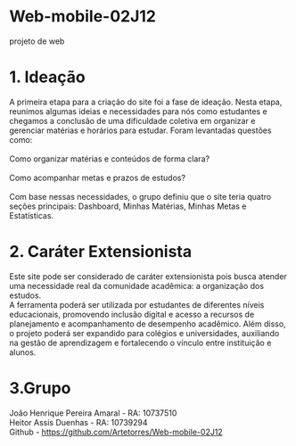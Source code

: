 # Web-mobile-02J12
projeto de web
# 1. Ideação
A primeira etapa para a criação do site foi a fase de ideação. Nesta etapa, reunimos
algumas ideias e necessidades para nós como estudantes e chegamos a conclusão de uma
dificuldade coletiva em organizar e gerenciar matérias e horários para estudar.
Foram levantadas questões como:\
\
Como organizar matérias e conteúdos de forma clara?\
\
Como acompanhar metas e prazos de estudos?\
\
Com base nessas necessidades, o grupo definiu que o site teria quatro seções principais:
Dashboard, Minhas Matérias, Minhas Metas e Estatísticas.
# 2. Caráter Extensionista
Este site pode ser considerado de caráter extensionista pois busca atender uma
necessidade real da comunidade acadêmica: a organização dos estudos.\
A ferramenta poderá ser utilizada por estudantes de diferentes níveis educacionais, promovendo inclusão
digital e acesso a recursos de planejamento e acompanhamento de desempenho
acadêmico.
Além disso, o projeto poderá ser expandido para colégios e universidades, auxiliando na
gestão de aprendizagem e fortalecendo o vínculo entre instituição e alunos.
# 3.Grupo
João Henrique Pereira Amaral - RA: 10737510\
Heitor Assis Duenhas - RA: 10739294\
Github - https://github.com/Artetorres/Web-mobile-02J12
